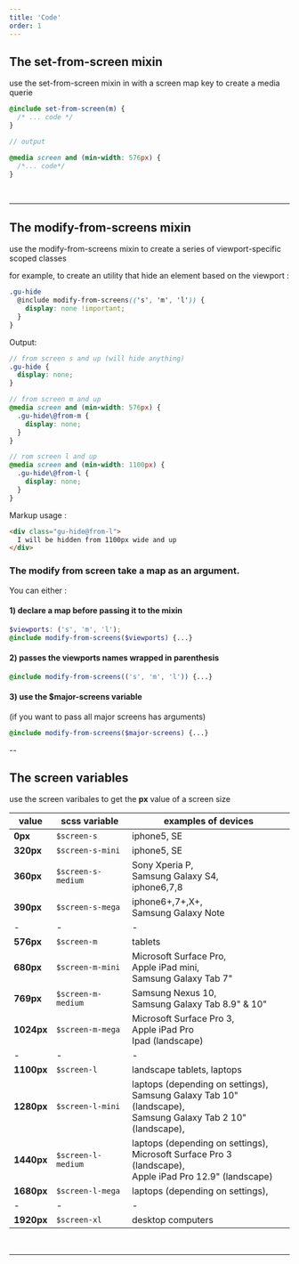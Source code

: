 ```yaml
---
title: 'Code'
order: 1
---
```


## The set-from-screen mixin

<hintitem>
use the set-from-screen mixin in with a screen map key to create a media querie
</hintitem>

```scss
@include set-from-screen(m) {
  /* ... code */
}

// output

@media screen and (min-width: 576px) {
  /*... code*/
}
```

<preview path="src/pages/Foundations/Layout/Responsive/previews/responsive"></pattern>

<br>

---

## The modify-from-screens mixin

<hintitem>
  use the modify-from-screens mixin to create a series of viewport-specific scoped classes
</hintitem>

for example, to create an utility that hide an element based on the viewport :

```scss
.gu-hide
  @include modify-from-screens(('s', 'm', 'l')) {
    display: none !important;
  }
}
```

Output:

```scss
// from screen s and up (will hide anything)
.gu-hide {
  display: none;
}

// from screen m and up
@media screen and (min-width: 576px) {
  .gu-hide\@from-m {
    display: none;
  }
}

// rom screen l and up
@media screen and (min-width: 1100px) {
  .gu-hide\@from-l {
    display: none;
  }
}
```

Markup usage :

```html
<div class="gu-hide@from-l">
  I will be hidden from 1100px wide and up
</div>
```

### The modify from screen **take a map as an argument**.

You can either :

#### 1) declare a map before passing it to the mixin

```scss
$viewports: ('s', 'm', 'l');
@include modify-from-screens($viewports) {...}
```

#### 2) passes the viewports names wrapped in parenthesis

```scss
@include modify-from-screens(('s', 'm', 'l')) {...}
```

#### 3) use the \$major-screens variable

(if you want to pass all major screens has arguments)

```scss
@include modify-from-screens($major-screens) {...}
```

--

## The screen variables

<hintitem>
use the screen varibales to get the <b>px</b> value of a screen size
</hintitem>

| value      | scss variable      | examples of devices                                                                                                |
| ---------- | ------------------ | ------------------------------------------------------------------------------------------------------------------ |
| **0px**    | `$screen-s`        | iphone5, SE                                                                                                        |
| **320px**  | `$screen-s-mini`   | iphone5, SE                                                                                                        |
| **360px**  | `$screen-s-medium` | Sony Xperia P, <br>Samsung Galaxy S4, <br>iphone6,7,8                                                              |
| **390px**  | `$screen-s-mega`   | iphone6+,7+,X+, <br>Samsung Galaxy Note                                                                            |
| -          | -                  | -                                                                                                                  |
| **576px**  | `$screen-m`        | tablets                                                                                                            |
| **680px**  | `$screen-m-mini`   | Microsoft Surface Pro, <br>Apple iPad mini, <br>Samsung Galaxy Tab 7"                                              |
| **769px**  | `$screen-m-medium` | Samsung Nexus 10, <br>Samsung Galaxy Tab 8.9" & 10"                                                                |
| **1024px** | `$screen-m-mega`   | Microsoft Surface Pro 3, <br>Apple iPad Pro<br>Ipad (landscape)                                                    |
| -          | -                  | -                                                                                                                  |
| **1100px** | `$screen-l`        | landscape tablets, laptops                                                                                         |
| **1280px** | `$screen-l-mini`   | laptops (depending on settings), <br>Samsung Galaxy Tab 10" (landscape), <br>Samsung Galaxy Tab 2 10" (landscape), |
| **1440px** | `$screen-l-medium` | laptops (depending on settings), <br>Microsoft Surface Pro 3 (landscape), <br>Apple iPad Pro 12.9" (landscape)     |
| **1680px** | `$screen-l-mega`   | laptops (depending on settings),                                                                                   |
| -          | -                  | -                                                                                                                  |
| **1920px** | `$screen-xl`       | desktop computers                                                                                                  |

<br>

---
